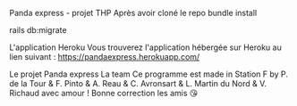 Panda express - projet THP
Après avoir cloné le repo
bundle install

rails db:migrate

L'application
Heroku
Vous trouverez l'application hébergée sur Heroku au lien suivant : https://pandaexpress.herokuapp.com/

Le projet
Panda express
La team
Ce programme est made in Station F by P. de la Tour & F. Pinto & A. Reau & C. Avronsart & L. Martin du Nord & V. Richaud avec amour ! Bonne correction les amis 😘
